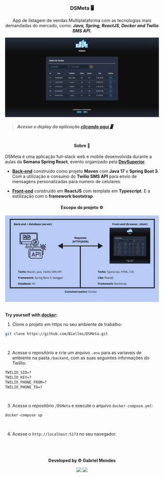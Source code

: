 <div align="center">

### **DSMeta** 🖥️

App de listagem de vendas Multiplataforma com as tecnologias mais demandadas do mercado, como: _**Java, Spring, ReactJS, Docker and Twilio SMS API.**_

<img width="600px" src="./utils/landing-page.png"/>

</div>

> ##### Acesse o deploy da aplicação [clicando aqui 🖥️](https://github.com/Biellms)

#

<div align="center">

#### **Sobre** 📝

</div>

DSMeta é uma aplicação full-stack web e mobile desenvolvida durante a aulas da **Semana Spring React**, evento organizado pela **[DevSuperior](https://devsuperior.com.br)**.

- **[Back-end](https://github.com/Biellms/DSMeta/tree/main/backend)** construido como projeto **Maven** com **Java 17** e **Spring Boot 3**. Com a utilização e consumo do **Twilio SMS API** para envio de mensagens personalizadas para numero de celulares. 

- **[Front-end](https://github.com/Biellms/DSMeta/tree/main/frontend)** construido em **ReactJS** com template em **Typescript**. E a estilização com o **framework bootstrap**.

<div align="center">

#### **Escopo do projeto** ⚙️

<img width="600px" src="./utils/project-scope.png"/>

</div>

<br>

**Try yourself with [docker](https://www.docker.com/products/docker-desktop/):**

1. Clone o projeto em https no seu ambiente de trabalho:

```bash
git clone https://github.com/Biellms/DSMeta.git
```

<br>

2. Acesse o repositório e crie um arquivo `.env` para as variaveis de ambiente na pasta `/backend`, com as suas seguintes informações do Twillio:

```text
TWILIO_SID=?
TWILIO_KEY=?
TWILIO_PHONE_FROM=?
TWILIO_PHONE_TO=?
```

<br>

3. Acesse o repositório `/DSMeta` e execute o arquivo `docker-compose.yml`:

```bash
docker-compose up
```

<br>

4. Acesse o `http://localhost:5173` no seu navegador.

<br>

#

<div align="center">

**Developed by © Gabriel Mendes**

<a href="https://www.linkedin.com/in/gabriel-mendes-0706ab1b8" target="_blank"><img src="https://img.shields.io/badge/-Linkedin-blue" width="50px" target="_blank"></a> <a href="https://github.com/Biellms" target="_blank"><img src="https://img.shields.io/badge/-Github-gray" width="43px" target="_blank"></a>

</div>

